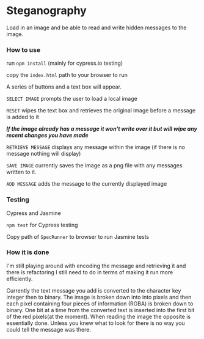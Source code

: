 # Steganography

Load in an image and be able to read and write hidden messages to the image.

### How to use

run `npm install` (mainly for cypress.io testing)

copy the `index.html` path to your browser to run

A series of buttons and a text box will appear.

`SELECT IMAGE` prompts the user to load a local image

`RESET` wipes the text box and retrieves the original image before a message is added to it

***If the image already has a message it won't write over it but will wipe any recent changes you have made***

`RETRIEVE MESSAGE` displays any message within the image (if there is no message nothing will display)

`SAVE IMAGE` currently saves the image as a png file with any messages written to it.

`ADD MESSAGE` adds the message to the currently displayed image


### Testing

Cypress and Jasmine

`npm test` for Cypress testing

Copy path of `SpecRunner` to browser to run Jasmine tests


### How it is done

I'm still playing around with encoding the message and retrieving it and there is refactoring I still need to do in terms of making it run more efficiently.

Currently the text message you add is converted to the character key integer then to binary. The image is broken down into into pixels and then each pixel containing four pieces of information (RGBA) is broken down to binary. One bit at a time from the converted text is inserted into the first bit of the red pixels(at the moment). When reading the image the opposite is essentially done. Unless you knew what to look for there is no way you could tell the message was there.
